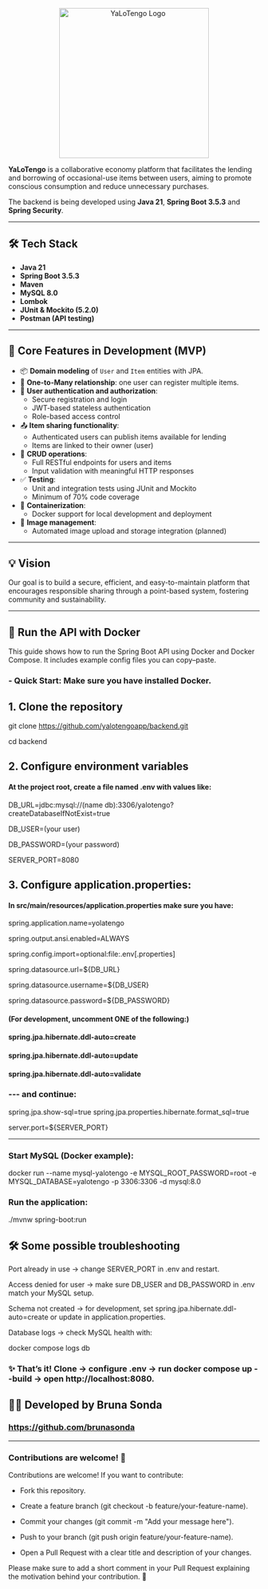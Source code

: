 <p align="center">
  <img src="https://i.ibb.co/DfB4zkTp/Yo-La-Tengo800x800-nobackground.png" alt="YaLoTengo Logo" width="300" />
</p>


**YaLoTengo** is a collaborative economy platform that facilitates the lending and borrowing of occasional-use items between users, aiming to promote conscious consumption and reduce unnecessary purchases.

The backend is being developed using **Java 21**, **Spring Boot 3.5.3** and **Spring Security**.

---

## 🛠️ Tech Stack

- **Java 21**
- **Spring Boot 3.5.3**
- **Maven**
- **MySQL 8.0**
- **Lombok**
- **JUnit & Mockito (5.2.0)**
- **Postman (API testing)**

---

## 🚧 Core Features in Development (MVP)

- 📦 **Domain modeling** of `User` and `Item` entities with JPA.
- 🔗 **One-to-Many relationship**: one user can register multiple items.
- 🔐 **User authentication and authorization**:
    - Secure registration and login
    - JWT-based stateless authentication
    - Role-based access control
- 📤 **Item sharing functionality**:
    - Authenticated users can publish items available for lending
    - Items are linked to their owner (user)
- 🧱 **CRUD operations**:
    - Full RESTful endpoints for users and items
    - Input validation with meaningful HTTP responses
- ✅ **Testing**:
    - Unit and integration tests using JUnit and Mockito
    - Minimum of 70% code coverage
- 🐳 **Containerization**:
    - Docker support for local development and deployment
- 📁 **Image management**:
    - Automated image upload and storage integration (planned)

---

## 💡 Vision

Our goal is to build a secure, efficient, and easy-to-maintain platform that encourages responsible sharing through a point-based system, fostering community and sustainability.

---

## 🐳 Run the API with Docker
This guide shows how to run the Spring Boot API using Docker and Docker Compose. It includes example config files you can copy–paste.

### - **Quick Start**: Make sure you have installed Docker.

## 1. Clone the repository

   git clone https://github.com/yalotengoapp/backend.git

   cd backend


## 2. Configure environment variables

#### At the project root, create a file named .env with values like:

DB_URL=jdbc:mysql://(name db):3306/yalotengo?createDatabaseIfNotExist=true

DB_USER=(your user)

DB_PASSWORD=(your password)

SERVER_PORT=8080

## 3. Configure application.properties: 
#### In src/main/resources/application.properties make sure you have:

spring.application.name=yolatengo

spring.output.ansi.enabled=ALWAYS

spring.config.import=optional:file:.env[.properties]

spring.datasource.url=${DB_URL}

spring.datasource.username=${DB_USER}

spring.datasource.password=${DB_PASSWORD}

#### (For development, uncomment ONE of the following:)
#### spring.jpa.hibernate.ddl-auto=create
#### spring.jpa.hibernate.ddl-auto=update
#### spring.jpa.hibernate.ddl-auto=validate
### --- and continue:

spring.jpa.show-sql=true
spring.jpa.properties.hibernate.format_sql=true

server.port=${SERVER_PORT}

--------------

### Start MySQL (Docker example):
docker run --name mysql-yalotengo -e MYSQL_ROOT_PASSWORD=root -e MYSQL_DATABASE=yalotengo -p 3306:3306 -d mysql:8.0
### Run the application:
./mvnw spring-boot:run

## 🛠️ Some possible troubleshooting

Port already in use → change SERVER_PORT in .env and restart.

Access denied for user → make sure DB_USER and DB_PASSWORD in .env match your MySQL setup.

Schema not created → for development, set spring.jpa.hibernate.ddl-auto=create or update in application.properties.

Database logs → check MySQL health with:

docker compose logs db


### ✨ That’s it! Clone → configure .env → run docker compose up --build → open http://localhost:8080.

## 👩‍💻 Developed by Bruna Sonda

### https://github.com/brunasonda 


----
### Contributions are welcome! 🚀

Contributions are welcome! If you want to contribute:

- Fork this repository.

- Create a feature branch (git checkout -b feature/your-feature-name).

- Commit your changes (git commit -m "Add your message here").

- Push to your branch (git push origin feature/your-feature-name).

- Open a Pull Request with a clear title and description of your changes.

Please make sure to add a short comment in your Pull Request explaining the motivation behind your contribution. 🚀
